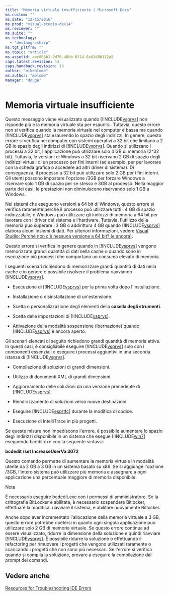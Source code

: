 ```yaml
---
title: "Memoria virtuale insufficiente | Microsoft Docs"
ms.custom: ""
ms.date: "12/15/2016"
ms.prod: "visual-studio-dev14"
ms.reviewer: ""
ms.suite: ""
ms.technology: 
  - "devlang-csharp"
ms.tgt_pltfrm: ""
ms.topic: "article"
ms.assetid: aec803b1-9d76-46bb-8f14-8c63d80112a5
caps.latest.revision: 13
caps.handback.revision: 13
author: "mikeblome"
ms.author: "mblome"
manager: "douge"
---
```

# Memoria virtuale insufficiente
Questo messaggio viene visualizzato quando [!INCLUDE[vsprvs](../assembler/masm/includes/vsprvs_md.md)] non risponde più e la memoria virtuale sta per esaurirsi.  Tuttavia, questo errore non si verifica quando la memoria virtuale nel computer è bassa ma quando [!INCLUDE[vsprvs](../assembler/masm/includes/vsprvs_md.md)] sta esaurendo lo spazio degli indirizzi.  In genere, questo errore si verifica nei computer con sistemi operativi a 32 bit che limitano a 2 GB lo spazio degli indirizzi di [!INCLUDE[vsprvs](../assembler/masm/includes/vsprvs_md.md)].  Quando si utilizzano i processi a 32 bit, l'applicazione può utilizzare solo 4 GB di memoria \(2^32 bit\).  Tuttavia, le versioni di Windows a 32 bit riservano 2 GB di spazio degli indirizzi virtuali di un processo per fini interni \(ad esempio, per per lavorare con la scheda grafica o accedere ad altri driver di sistema\).  Di conseguenza, il processo a 32 bit può utilizzare solo 2 GB per i fini interni.  Gli utenti possono impostare l'opzione \/3GB per forzare Windows a riservare solo 1 GB di spazio per se stesso e 3GB al processo.  Nella maggior parte dei casi, le prestazioni non diminuiscono riservando solo 1 GB a Windows.  
  
 Nei sistemi che eseguono versioni a 64 bit di Windows, questo errore si verifica raramente perché il processo può utilizzare tutti i 4 GB di spazio indirizzabile, e Windows può utilizzare gli indirizzi di memoria a 64 bit per lavorare con i driver del sistema e l'hardware.  Tuttavia, l'utilizzo della memoria può superare i 3 GB o addirittura 4 GB quando [!INCLUDE[vsprvs](../assembler/masm/includes/vsprvs_md.md)] elabora alcuni insiemi di dati.  Per ulteriori informazioni, vedere [Visual Studio: Perché non c'è nessuna versione a 64 bit? \(e ancora\)](http://go.microsoft.com/fwlink/?LinkId=246307).  
  
 Questo errore si verifica in genere quando in [!INCLUDE[vsprvs](../assembler/masm/includes/vsprvs_md.md)] vengono memorizzate grandi quantità di dati nella cache o quando sono in esecuzione più processi che comportano un consumo elevato di memoria.  
  
 I seguenti scenari richiedono di memorizzare grandi quantità di dati nella cache e in genere è possibile risolvere il problema riavviando [!INCLUDE[vsprvs](../assembler/masm/includes/vsprvs_md.md)].  
  
-   Esecuzione di [!INCLUDE[vsprvs](../assembler/masm/includes/vsprvs_md.md)] per la prima volta dopo l'installazione.  
  
-   Installazione o disinstallazione di un'estensione.  
  
-   Scelta o personalizzazione degli elementi della **casella degli strumenti**.  
  
-   Scelta delle impostazioni di [!INCLUDE[vsprvs](../assembler/masm/includes/vsprvs_md.md)].  
  
-   Attivazione della modalità sospensione \(ibernazione\) quando [!INCLUDE[vsprvs](../assembler/masm/includes/vsprvs_md.md)] è ancora aperto.  
  
 Gli scenari elencati di seguito richiedono grandi quantità di memoria attiva.  In questi casi, è consigliabile eseguire [!INCLUDE[vsprvs](../assembler/masm/includes/vsprvs_md.md)] solo con i componenti essenziali o eseguire i processi aggiuntivi in una seconda istanza di [!INCLUDE[vsprvs](../assembler/masm/includes/vsprvs_md.md)].  
  
-   Compilazione di soluzioni di grandi dimensioni.  
  
-   Utilizzo di documenti XML di grandi dimensioni.  
  
-   Aggiornamento delle soluzioni da una versione precedente di [!INCLUDE[vsprvs](../assembler/masm/includes/vsprvs_md.md)].  
  
-   Reindirizzamento di soluzioni verso nuove destinazioni.  
  
-   Eseguire [!INCLUDE[esprtfc](../misc/includes/esprtfc_md.md)] durante la modifica di codice.  
  
-   Esecuzione di IntelliTrace in più progetti.  
  
 Se queste misure non impediscono l'errore, è possibile aumentare lo spazio degli indirizzi disponibile in un sistema che esegue [!INCLUDE[win7](../build/includes/win7_md.md)] eseguendo bcedit.exe con la seguente sintassi:  
  
 **bcdedit \/set IncreaseUserVa 3072**  
  
 Questo comando permette di aumentare la memoria virtuale in modalità utente da 2 GB a 3 GB in un sistema basato su x86.  Se si aggiunge l'opzione \/3GB, l'intero sistema può utilizzare più memoria e assegnare a ogni applicazione una percentuale maggiore di memoria disponibile.  
  
> [!NOTE]
>  È necessario eseguire bcdedit.exe con i permessi di amministratore.  Se la crittografia BitLocker è abilitata, è necessario sospendere Bitlocker, effettuare la modifica, riavviare il sistema, e abilitare nuovamente Bitlocker.  
  
 Anche dopo aver incrementato l'allocazione della memoria virtuale a 3 GB, questo errore potrebbe ripetersi in quanto ogni singola applicazione può utilizzare solo 2 GB di memoria virtuale.  Se questo errore continua ad essere visualizzato, ridurre la dimensione della soluzione e quindi riavviare [!INCLUDE[vsprvs](../assembler/masm/includes/vsprvs_md.md)].  È possibile ridurre la soluzione o effettuando il refactoring per rimuovere i progetti che vengono utilizzati raramente o scaricando i progetti che non sono più necessari.  Se l'errore si verifica quando si compila la soluzione, provare a eseguire la compilazione dal prompt dei comandi.  
  
## Vedere anche  
 [Resources for Troubleshooting IDE Errors](../Topic/Resources%20for%20Troubleshooting%20Integrated%20Development%20Environment%20Errors.md)